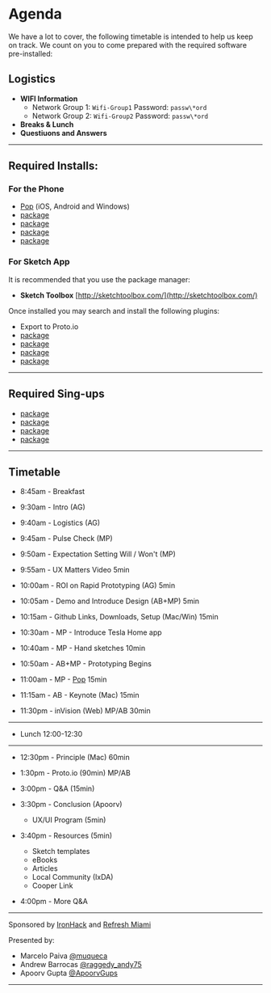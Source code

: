# Agenda
We have a lot to cover, the following timetable is intended to help us keep on track. We count on you to come prepared with the required software pre-installed:

## Logistics

- **WIFI Information**
  - Network Group 1: `Wifi-Group1` Password: `passw\*ord` 
  - Network Group 2: `Wifi-Group2` Password: `passw\*ord` 
- **Breaks & Lunch** 
- **Questiuons and Answers**

---

## Required Installs:

### For the Phone
- [Pop](https://popapp.in/) (iOS, Android and Windows)
- [package](link)
- [package](link)
- [package](link)
- [package](link)

### For Sketch App
It is recommended that you use the package manager:

-  **Sketch Toolbox** [http://sketchtoolbox.com/](http://sketchtoolbox.com/)

Once installed you may search and install the following plugins:

- Export to Proto.io
- [package](link)
- [package](link)
- [package](link)
- [package](link)

---

## Required Sing-ups
- [package](link)
- [package](link)
- [package](link)
- [package](link)


---

## Timetable 

- 8:45am - Breakfast

- 9:30am - Intro (AG)
 
- 9:40am - Logistics (AG)

- 9:45am - Pulse Check (MP)

- 9:50am - Expectation Setting Will / Won't (MP)

- 9:55am - UX Matters Video 5min

- 10:00am - ROI on Rapid Prototyping (AG) 5min

- 10:05am - Demo and Introduce Design (AB+MP) 5min

- 10:15am - Github Links, Downloads, Setup (Mac/Win) 15min

- 10:30am - MP - Introduce Tesla Home app

- 10:40am - MP - Hand sketches 10min

- 10:50am - AB+MP - Prototyping Begins

- 11:00am - MP - [Pop](https://popapp.in/) 15min

- 11:15am - AB - Keynote (Mac) 15min

- 11:30pm - inVision (Web) MP/AB 30min 

---
- Lunch 12:00-12:30

---

- 12:30pm - Principle (Mac) 60min

- 1:30pm - Proto.io (90min) MP/AB

- 3:00pm - Q&A (15min)

- 3:30pm - Conclusion (Apoorv)
  - UX/UI Program (5min)
  
- 3:40pm - Resources (5min)
  - Sketch templates 
  - eBooks
  - Articles
  - Local Community (IxDA)
  - Cooper Link

- 4:00pm - More Q&A

---

Sponsored by [IronHack](https://twitter.com/ironhack) and [Refresh Miami](https://twitter.com/refreshmiami/)

Presented by:

- Marcelo Paiva [@muqueca](https://twitter.com/muqueca)
- Andrew Barrocas [@raggedy_andy75](https://twitter.com/raggedy_andy75)
- Apoorv Gupta [@ApoorvGups](https://twitter.com/ApoorvGups)

---

